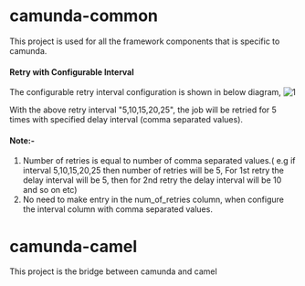 # camunda-common
This project is used for all the framework components that is specific to camunda.

#### Retry with Configurable Interval
The configurable retry interval configuration is shown in below diagram,
![1](retry-decisions.png)

With the above retry interval "5,10,15,20,25", the job will be retried for 5 times with specified delay interval (comma separated values).
#### Note:-
1) Number of retries is equal to number of comma separated values.( e.g if interval 5,10,15,20,25 then number of retries will be 5, For 1st retry the delay interval will be 5, then for 2nd retry the delay interval will 	be 10 and so on etc)<br/>
2) No need to make entry in the num_of_retries column, when configure the interval column with comma separated values. 

# camunda-camel
This project is the bridge between camunda and camel

 
